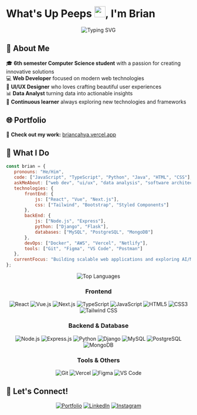 # What's Up Peeps <img src="https://raw.githubusercontent.com/MartinHeinz/MartinHeinz/master/wave.gif" width="30px" height="30px">, I'm Brian

<div align="center">
 <img src="https://readme-typing-svg.herokuapp.com?font=Fira+Code&pause=1000&color=2196F3&center=true&vCenter=true&width=435&lines=Computer+Science+Student;Web+Developer;UI%2FUX+Designer;Data+Analyst" alt="Typing SVG" />
</div>

## 🚀 About Me

🎓 **6th semester Computer Science student** with a passion for creating innovative solutions  
💻 **Web Developer** focused on modern web technologies  
🎨 **UI/UX Designer** who loves crafting beautiful user experiences  
📊 **Data Analyst** turning data into actionable insights  
🌱 **Continuous learner** always exploring new technologies and frameworks  

## 🌐 Portfolio

🔗 **Check out my work:** [briancahya.vercel.app](https://briancahya.vercel.app/)

## 💼 What I Do

```javascript
const brian = {
   pronouns: "He/Him",
   code: ["JavaScript", "TypeScript", "Python", "Java", "HTML", "CSS"],
   askMeAbout: ["web dev", "ui/ux", "data analysis", "software architecture"],
   technologies: {
       frontEnd: {
           js: ["React", "Vue", "Next.js"],
           css: ["Tailwind", "Bootstrap", "Styled Components"]
       },
       backEnd: {
           js: ["Node.js", "Express"],
           python: ["Django", "Flask"],
           databases: ["MySQL", "PostgreSQL", "MongoDB"]
       },
       devOps: ["Docker", "AWS", "Vercel", "Netlify"],
       tools: ["Git", "Figma", "VS Code", "Postman"]
   },
   currentFocus: "Building scalable web applications and exploring AI/ML",
};
```

<div align="center">
  <img src="https://github-readme-stats.vercel.app/api/top-langs?username=buriane&show_icons=true&locale=en&layout=compact&theme=radical&hide_border=true" alt="Top Languages" />
</div>

<div align="center">
  
### Frontend
![React](https://img.shields.io/badge/React-20232A?style=for-the-badge&logo=react&logoColor=61DAFB)
![Vue.js](https://img.shields.io/badge/Vue.js-35495E?style=for-the-badge&logo=vuedotjs&logoColor=4FC08D)
![Next.js](https://img.shields.io/badge/Next.js-000000?style=for-the-badge&logo=nextdotjs&logoColor=white)
![TypeScript](https://img.shields.io/badge/TypeScript-007ACC?style=for-the-badge&logo=typescript&logoColor=white)
![JavaScript](https://img.shields.io/badge/JavaScript-F7DF1E?style=for-the-badge&logo=javascript&logoColor=black)
![HTML5](https://img.shields.io/badge/HTML5-E34F26?style=for-the-badge&logo=html5&logoColor=white)
![CSS3](https://img.shields.io/badge/CSS3-1572B6?style=for-the-badge&logo=css3&logoColor=white)
![Tailwind CSS](https://img.shields.io/badge/Tailwind_CSS-38B2AC?style=for-the-badge&logo=tailwind-css&logoColor=white)

### Backend & Database
![Node.js](https://img.shields.io/badge/Node.js-43853D?style=for-the-badge&logo=node.js&logoColor=white)
![Express.js](https://img.shields.io/badge/Express.js-404D59?style=for-the-badge)
![Python](https://img.shields.io/badge/Python-3776AB?style=for-the-badge&logo=python&logoColor=white)
![Django](https://img.shields.io/badge/Django-092E20?style=for-the-badge&logo=django&logoColor=white)
![MySQL](https://img.shields.io/badge/MySQL-00000F?style=for-the-badge&logo=mysql&logoColor=white)
![PostgreSQL](https://img.shields.io/badge/PostgreSQL-316192?style=for-the-badge&logo=postgresql&logoColor=white)
![MongoDB](https://img.shields.io/badge/MongoDB-4EA94B?style=for-the-badge&logo=mongodb&logoColor=white)

### Tools & Others
![Git](https://img.shields.io/badge/Git-F05032?style=for-the-badge&logo=git&logoColor=white)
![Vercel](https://img.shields.io/badge/Vercel-000000?style=for-the-badge&logo=vercel&logoColor=white)
![Figma](https://img.shields.io/badge/Figma-F24E1E?style=for-the-badge&logo=figma&logoColor=white)
![VS Code](https://img.shields.io/badge/VS_Code-007ACC?style=for-the-badge&logo=visual-studio-code&logoColor=white)

</div>

## 🤝 Let's Connect!

<div align="center">
  
[![Portfolio](https://img.shields.io/badge/Portfolio-000000?style=for-the-badge&logo=About.me&logoColor=white)](https://briancahya.vercel.app/)
[![LinkedIn](https://img.shields.io/badge/LinkedIn-0077B5?style=for-the-badge&logo=linkedin&logoColor=white)](https://linkedin.com/in/briancahya)
[![Instagram](https://img.shields.io/badge/Instagram-E4405F?style=for-the-badge&logo=instagram&logoColor=white)](https://instagram.com/briancahyaa)

</div>
